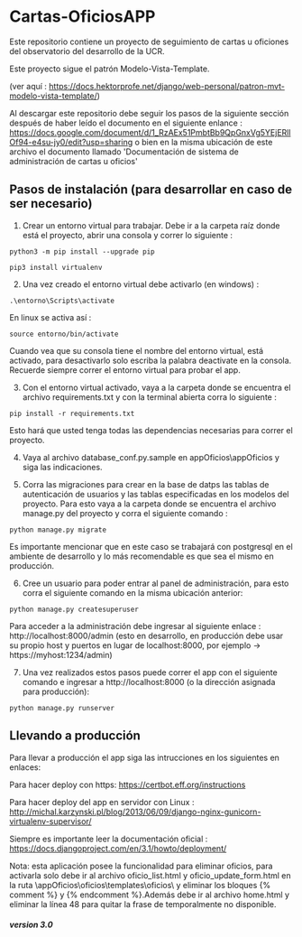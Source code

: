 # Cartas-OficiosAPP
Este repositorio contiene un proyecto de seguimiento de cartas u oficiones del observatorio del desarrollo de la UCR.

Este proyecto sigue el patrón Modelo-Vista-Template.

(ver aquí : https://docs.hektorprofe.net/django/web-personal/patron-mvt-modelo-vista-template/)

Al descargar este repositorio debe seguir los pasos de la siguiente sección después de haber leído el documento en el siguiente enlance : https://docs.google.com/document/d/1_RzAEx51PmbtBb9QpGnxVg5YEjERllOf94-e4su-jy0/edit?usp=sharing o bien en la misma ubicación de este archivo el documento llamado 'Documentación de sistema de administración de cartas u oficios'


## Pasos de instalación (para desarrollar en caso de ser necesario)

1. Crear un entorno virtual para trabajar. Debe ir a la carpeta raíz donde está el proyecto, abrir una consola y correr lo siguiente : 
```
python3 -m pip install --upgrade pip
```
```
pip3 install virtualenv
```

2. Una vez creado el entorno virtual debe activarlo (en windows) :
```
.\entorno\Scripts\activate
```

En linux se activa así :
```
source entorno/bin/activate
```
Cuando vea que su consola tiene el nombre del entorno virtual, está activado, para desactivarlo solo escriba la palabra deactivate en la consola. Recuerde siempre correr el entorno virtual para probar el app.

3. Con el entorno virtual activado, vaya a la carpeta donde se encuentra el archivo requirements.txt y con la terminal abierta corra lo siguiente :
```
pip install -r requirements.txt
```

Esto hará que usted tenga todas las dependencias necesarias para correr el proyecto.

4. Vaya al archivo database_conf.py.sample en appOficios\appOficios y siga las indicaciones.

5. Corra las migraciones para crear en la base de datps las tablas de autenticación de usuarios y las tablas especificadas en los modelos del proyecto. Para esto vaya a la carpeta donde se encuentra el archivo manage.py del proyecto y corra el siguiente comando : 
```
python manage.py migrate
```
Es importante mencionar que en este caso se trabajará con postgresql en el ambiente de desarrollo y lo más recomendable es que sea el mismo en producción.

6. Cree un usuario para poder entrar al panel de administración, para esto corra el siguiente comando en la misma ubicación anterior:
```
python manage.py createsuperuser
```

Para acceder a la administración debe ingresar al siguiente enlace : http://localhost:8000/admin (esto en desarrollo, en producción debe usar su propio host y puertos en lugar de localhost:8000, por ejemplo -> https://myhost:1234/admin)

7. Una vez realizados estos pasos puede correr el app con el siguiente comando e ingresar a http://localhost:8000 (o la dirección asignada para producción):
```
python manage.py runserver
```

## Llevando a producción

Para llevar a producción el app siga las intrucciones en los siguientes en enlaces: 

Para hacer deploy con https: https://certbot.eff.org/instructions

Para hacer deploy del app en servidor con Linux : http://michal.karzynski.pl/blog/2013/06/09/django-nginx-gunicorn-virtualenv-supervisor/

Siempre es importante leer la documentación oficial : https://docs.djangoproject.com/en/3.1/howto/deployment/


Nota: esta aplicación posee la funcionalidad para eliminar oficios, para activarla solo debe ir al archivo oficio_list.html y oficio_update_form.html en la ruta \appOficios\oficios\templates\oficios\ y eliminar los bloques {% comment %} y {% endcomment %}.Además debe ir al archivo home.html y eliminar la línea 48 para quitar la frase de temporalmente no disponible.

##### version 3.0
